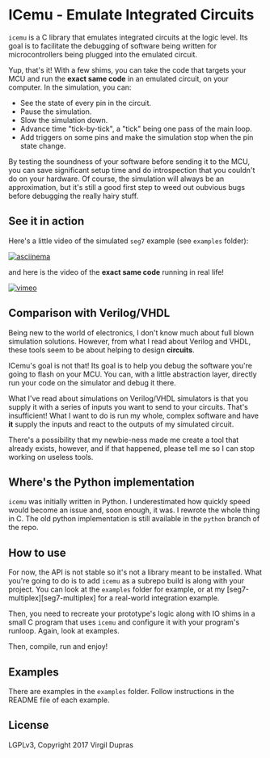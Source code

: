 # ICemu - Emulate Integrated Circuits

`icemu` is a C library that emulates integrated circuits at the logic level. Its goal is to
facilitate the debugging of software being written for microcontrollers being plugged into the
emulated circuit.

Yup, that's it! With a few shims, you can take the code that targets your MCU and run the **exact
same code** in an emulated circuit, on your computer. In the simulation, you can:

* See the state of every pin in the circuit.
* Pause the simulation.
* Slow the simulation down.
* Advance time "tick-by-tick", a "tick" being one pass of the main loop.
* Add triggers on some pins and make the simulation stop when the pin state change.

By testing the soundness of your software before sending it to the MCU, you can save significant
setup time and do introspection that you couldn't do on your hardware. Of course, the simulation
will always be an approximation, but it's still a good first step to weed out oubvious bugs
before debugging the really hairy stuff.

## See it in action

Here's a little video of the simulated `seg7` example (see `examples` folder):

[![asciinema](https://asciinema.org/a/LCF3EGRiJFK1LzXwn2R6XUgGb.png)](https://asciinema.org/a/LCF3EGRiJFK1LzXwn2R6XUgGb)

and here is the video of the **exact same code** running in real life!

[![vimeo](https://i.vimeocdn.com/video/662736875_677x.jpg)](https://vimeo.com/239693641)

## Comparison with Verilog/VHDL

Being new to the world of electronics, I don't know much about full blown simulation solutions.
However, from what I read about Verilog and VHDL, these tools seem to be about helping to design
**circuits**.

ICemu's goal is not that! Its goal is to help you debug the software you're going to flash on your
MCU. You can, with a little abstraction layer, directly run your code on the simulator and debug it
there.

What I've read about simulations on Verilog/VHDL simulators is that you supply it with a series of
inputs you want to send to your circuits. That's insufficient! What I want to do is run my whole,
complex software and have **it** supply the inputs and react to the outputs of my simulated circuit.

There's a possibility that my newbie-ness made me create a tool that already exists, however, and
if that happened, please tell me so I can stop working on useless tools.

## Where's the Python implementation

`icemu` was initially written in Python. I underestimated how quickly speed would become an issue
and, soon enough, it was. I rewrote the whole thing in C. The old python implementation is still
available in the `python` branch of the repo.

## How to use

For now, the API is not stable so it's not a library meant to be installed. What you're going to
do is to add `icemu` as a subrepo build is along with your project. You can look at the `examples`
folder for example, or at my [seg7-multiplex][seg7-multiplex] for a real-world integration example.

Then, you need to recreate your prototype's logic along with IO shims in a small C program that
uses `icemu` and configure it with your program's runloop. Again, look at examples.

Then, compile, run and enjoy!

## Examples

There are examples in the `examples` folder. Follow instructions in the README file of each example.

## License

LGPLv3, Copyright 2017 Virgil Dupras
